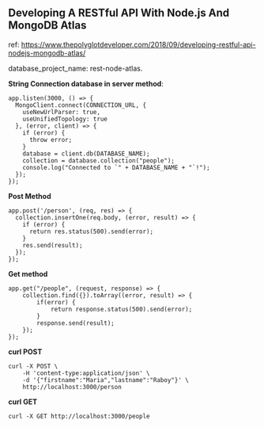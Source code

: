 ## Developing A RESTful API With Node.js And MongoDB Atlas

ref: https://www.thepolyglotdeveloper.com/2018/09/developing-restful-api-nodejs-mongodb-atlas/

database_project_name: rest-node-atlas.

**String Connection database in server method**:

```
app.listen(3000, () => {
  MongoClient.connect(CONNECTION_URL, {
    useNewUrlParser: true,
    useUnifiedTopology: true
  }, (error, client) => {
    if (error) {
      throw error;
    }
    database = client.db(DATABASE_NAME);
    collection = database.collection("people");
    console.log("Connected to `" + DATABASE_NAME + "`!");
  });
});
```

**Post Method**

```
app.post('/person', (req, res) => {
  collection.insertOne(req.body, (error, result) => {
    if (error) {
      return res.status(500).send(error);
    }
    res.send(result);
  });
});
```

**Get method**

```
app.get("/people", (request, response) => {
    collection.find({}).toArray((error, result) => {
        if(error) {
            return response.status(500).send(error);
        }
        response.send(result);
    });
});
```

**curl POST**

```
curl -X POST \
    -H 'content-type:application/json' \
    -d '{"firstname":"Maria","lastname":"Raboy"}' \
    http://localhost:3000/person
```

**curl GET**

```
curl -X GET http://localhost:3000/people
```